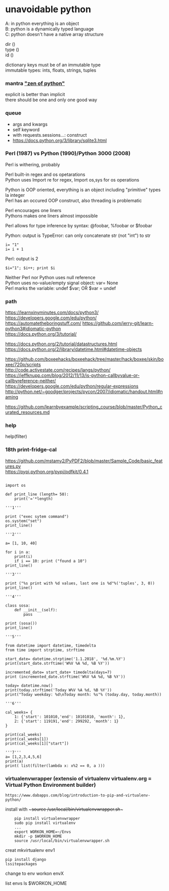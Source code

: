 # unavoidable python

A: in python everything is an object  
B: python is a dynamically typed language  
C: python doesn't have a native array structure  
  
dir (<module>)  
type (<module>)  
id (<variable>)  
  
dictionary keys must be of an immutable type    
immutable types: ints, floats, strings, tuples  
    
### mantra ["zen of python"](https://www.python.org/dev/peps/pep-0020/)   
explicit is better than implicit  
there should be one and only one good way  
  
### queue  
* args and kwargs  
* self keyword  
* with requests.sessions...: construct  
* https://docs.python.org/3/library/sqlite3.html  
  
### Perl (1987) vs Python (1990)/Python 3000 (2008)  
  
Perl is withering, probably  
  
Perl built-in regex and os opetarations  
Python uses Import re for regex, Import os,sys for os operations  
  
Python is OOP oriented, everything is an object including "primitive" types la integer  
Perl has an occured OOP construct, also threading is problematic  
  
Perl encourages one liners  
Pythons makes one liners almost impossible  
  
Perl allows for type inference by syntax: @foobar, %foobar or $foobar  
  
Python: output is TypeError: can only concatenate str (not "int") to str  
```  
i= "1"  
i= i + 1  
```  
Perl: output is 2   
```
$i="1"; $i++; print $i
```
  
Neither Perl nor Python uses null reference  
Python uses no-value/empty signal object: var= None  
Perl marks the variable: undef $var; OR $var = undef  
  
### path
https://learnxinyminutes.com/docs/python3/  
https://developers.google.com/edu/python/
https://automatetheboringstuff.com/
https://github.com/jerry-git/learn-python3#idiomatic-python  
https://docs.python.org/3/tutorial/

https://docs.python.org/2/tutorial/datastructures.html
https://docs.python.org/2/library/datetime.html#datetime-objects

https://github.com/boxeehacks/boxeehack/tree/master/hack/boxee/skin/boxee/720p/scripts   
http://code.activestate.com/recipes/langs/python/  
https://jeffknupp.com/blog/2012/11/13/is-python-callbyvalue-or-callbyreference-neither/  
https://developers.google.com/edu/python/regular-expressions  
http://python.net/~goodger/projects/pycon/2007/idiomatic/handout.html#naming  

https://github.com/learnbyexample/scripting_course/blob/master/Python_curated_resources.md  

### help
help(filter)

### 18th print-fridge-cal

https://github.com/mstamy2/PyPDF2/blob/master/Sample_Code/basic_features.py  
https://pypi.python.org/pypi/pdfkit/0.4.1  

~~~

import os

def print_line (length= 50):
    print('='*length)

'''1'''

print ("exec sytem command")
os.system("set")
print_line()

'''2'''

a= [1, 10, 40]

for i in a:
    print(i)
    if i == 10: print ("found a 10")
print_line()

'''3'''

print ("%s print with %d values, last one is %d"%('tuples', 3, 0))
print_line()

'''4'''

class sosa:
    def __init__(self):
        pass

print (sosa())
print_line()

'''5'''

from datetime import datetime, timedelta
from time import strptime, strftime

start_date= datetime.strptime('1.1.2018', '%d.%m.%Y')
print(start_date.strftime('W%V %A %d, %B %Y'))

incremented_date= start_date+ timedelta(days=7)
print (incremented_date.strftime('W%V %A %d, %B %Y'))

today= datetime.now()
print(today.strftime('Today W%V %A %d, %B %Y'))
print("Today weekday: %d\nToday month: %s"% (today.day, today.month))

'''6'''

cal_weeks= {
    1: {'start': 101010,'end': 10101010, 'month': 1},
    2: {'start': 119191,'end': 299292, 'month': 1}
}

print(cal_weeks)
print(cal_weeks[1])
print(cal_weeks[1]["start"])

'''7'''
a= [1,2,3,4,5,6]
print(a)
print( list(filter(lambda x: x%2 == 0, a )))

~~~

### virtualenvwrapper (extensio of virtualenv virtualenv.org  = Virtual Python Environment builder)

	https://www.dabapps.com/blog/introduction-to-pip-and-virtualenv-python/

install with ~~~source /usr/local/bin/virtualenvwrapper.sh~~~ 

~~~
	pip install virtualenvwrapper
	sudo pip install virtualenv
	...
	export WORKON_HOME=~/Envs
	mkdir -p $WORKON_HOME
	source /usr/local/bin/virtualenvwrapper.sh

~~~
creat 
	mkvirtualenv env1
	
	pip install django
	lssitepackages

change to env
	workon envX
	
list envs
	ls $WORKON_HOME
